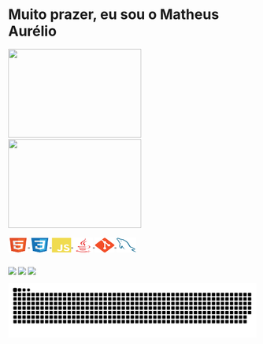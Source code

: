 # Muito prazer, eu sou o Matheus Aurélio

<div style="display: flex">
  <a href="https://github.com/Matheus2004a">
  <img width="270rem" height="180em" src="https://github-readme-stats.vercel.app/api?username=Matheus2004a&show_icons=true&theme=dracula&include_all_commits=true&count_private=true"/>
  <img width="270rem" height="180em" src="https://github-readme-stats.vercel.app/api/top-langs/?username=Matheus2004a&layout=compact&langs_count=16&theme=dracula"/>
</div>
<div style="display: inline_block">
  <br>
  <img align="center" alt="Matheus Aurélio-HTML" height="30" width="40" src="https://raw.githubusercontent.com/devicons/devicon/master/icons/html5/html5-original.svg">
  <img align="center" alt="Matheus Aurélio-CSS" height="30" width="40" src="https://raw.githubusercontent.com/devicons/devicon/master/icons/css3/css3-original.svg">
  <img align="center" alt="Matheus Aurélio-Js" height="30" width="40" src="https://raw.githubusercontent.com/devicons/devicon/master/icons/javascript/javascript-plain.svg">
  <img align="center" alt="Matheus Aurélio-Java" height="30" width="40" src="https://raw.githubusercontent.com/devicons/devicon/master/icons/java/java-plain.svg">
  <img align="center" alt="Matheus Aurélio-Git" height="30" width="40" src="https://raw.githubusercontent.com/devicons/devicon/master/icons/git/git-plain.svg">
  <img align="center" alt="Matheus Aurélio-MySQL" height="30" width="40" src="https://raw.githubusercontent.com/devicons/devicon/master/icons/mysql/mysql-plain.svg">
</div>
  
  ##
 
<div> 
  <a href="https://www.instagram.com/matheus.aaurelio/" target="_blank"><img src="https://img.shields.io/badge/-Instagram-%23E4405F?style=for-the-badge&logo=instagram&logoColor=white"></a>
  <a href = "mailto:matheusaurelio2004@gmail.com"><img src="https://img.shields.io/badge/-Gmail-%23333?style=for-the-badge&logo=gmail&logoColor=white" target="_blank"></a>
  <a href="https://www.linkedin.com/in/matheus-aur%C3%A9lio-3590a9207/" target="_blank"><img src="https://img.shields.io/badge/-LinkedIn-%230077B5?style=for-the-badge&logo=linkedin&logoColor=white"></a> 
 
  ![Snake animation](https://github.com/Matheus2004a/Matheus2004a/blob/output/github-contribution-grid-snake.svg)
 
</div>
